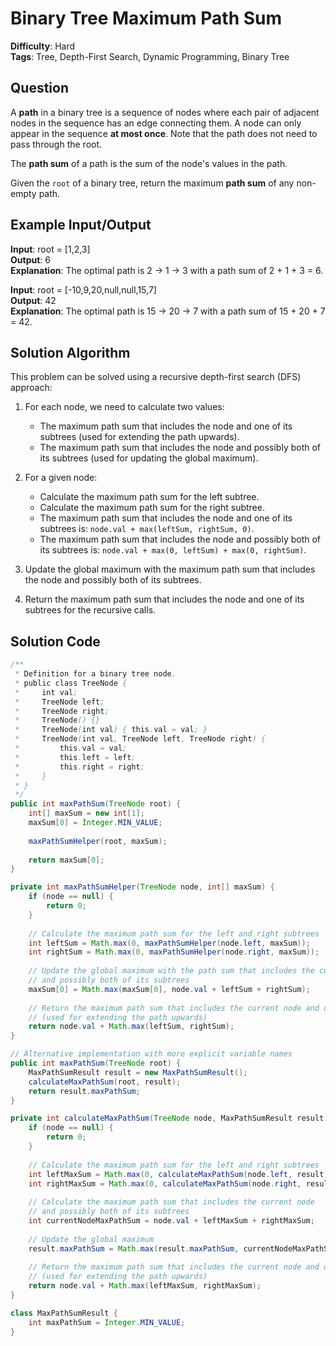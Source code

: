 # Binary Tree Maximum Path Sum

**Difficulty**: Hard  
**Tags**: Tree, Depth-First Search, Dynamic Programming, Binary Tree

## Question
A **path** in a binary tree is a sequence of nodes where each pair of adjacent nodes in the sequence has an edge connecting them. A node can only appear in the sequence **at most once**. Note that the path does not need to pass through the root.

The **path sum** of a path is the sum of the node's values in the path.

Given the `root` of a binary tree, return the maximum **path sum** of any non-empty path.

## Example Input/Output
**Input**: root = [1,2,3]  
**Output**: 6  
**Explanation**: The optimal path is 2 -> 1 -> 3 with a path sum of 2 + 1 + 3 = 6.

**Input**: root = [-10,9,20,null,null,15,7]  
**Output**: 42  
**Explanation**: The optimal path is 15 -> 20 -> 7 with a path sum of 15 + 20 + 7 = 42.

## Solution Algorithm
This problem can be solved using a recursive depth-first search (DFS) approach:

1. For each node, we need to calculate two values:
   - The maximum path sum that includes the node and one of its subtrees (used for extending the path upwards).
   - The maximum path sum that includes the node and possibly both of its subtrees (used for updating the global maximum).

2. For a given node:
   - Calculate the maximum path sum for the left subtree.
   - Calculate the maximum path sum for the right subtree.
   - The maximum path sum that includes the node and one of its subtrees is: `node.val + max(leftSum, rightSum, 0)`.
   - The maximum path sum that includes the node and possibly both of its subtrees is: `node.val + max(0, leftSum) + max(0, rightSum)`.

3. Update the global maximum with the maximum path sum that includes the node and possibly both of its subtrees.

4. Return the maximum path sum that includes the node and one of its subtrees for the recursive calls.

## Solution Code
```java
/**
 * Definition for a binary tree node.
 * public class TreeNode {
 *     int val;
 *     TreeNode left;
 *     TreeNode right;
 *     TreeNode() {}
 *     TreeNode(int val) { this.val = val; }
 *     TreeNode(int val, TreeNode left, TreeNode right) {
 *         this.val = val;
 *         this.left = left;
 *         this.right = right;
 *     }
 * }
 */
public int maxPathSum(TreeNode root) {
    int[] maxSum = new int[1];
    maxSum[0] = Integer.MIN_VALUE;
    
    maxPathSumHelper(root, maxSum);
    
    return maxSum[0];
}

private int maxPathSumHelper(TreeNode node, int[] maxSum) {
    if (node == null) {
        return 0;
    }
    
    // Calculate the maximum path sum for the left and right subtrees
    int leftSum = Math.max(0, maxPathSumHelper(node.left, maxSum));
    int rightSum = Math.max(0, maxPathSumHelper(node.right, maxSum));
    
    // Update the global maximum with the path sum that includes the current node
    // and possibly both of its subtrees
    maxSum[0] = Math.max(maxSum[0], node.val + leftSum + rightSum);
    
    // Return the maximum path sum that includes the current node and one of its subtrees
    // (used for extending the path upwards)
    return node.val + Math.max(leftSum, rightSum);
}
```

```java
// Alternative implementation with more explicit variable names
public int maxPathSum(TreeNode root) {
    MaxPathSumResult result = new MaxPathSumResult();
    calculateMaxPathSum(root, result);
    return result.maxPathSum;
}

private int calculateMaxPathSum(TreeNode node, MaxPathSumResult result) {
    if (node == null) {
        return 0;
    }
    
    // Calculate the maximum path sum for the left and right subtrees
    int leftMaxSum = Math.max(0, calculateMaxPathSum(node.left, result));
    int rightMaxSum = Math.max(0, calculateMaxPathSum(node.right, result));
    
    // Calculate the maximum path sum that includes the current node
    // and possibly both of its subtrees
    int currentNodeMaxPathSum = node.val + leftMaxSum + rightMaxSum;
    
    // Update the global maximum
    result.maxPathSum = Math.max(result.maxPathSum, currentNodeMaxPathSum);
    
    // Return the maximum path sum that includes the current node and one of its subtrees
    // (used for extending the path upwards)
    return node.val + Math.max(leftMaxSum, rightMaxSum);
}

class MaxPathSumResult {
    int maxPathSum = Integer.MIN_VALUE;
}
``` 
